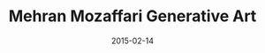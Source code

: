 ---
title: Mehran Mozaffari Generative Art
date: 2015-02-14
layout: Artwork
gridtype: 1
videofile: 
artworks:
- image: ../../assets/s_004/a01.jpg
- image: ../../assets/s_004/a02.jpg
- image: ../../assets/s_004/a03.jpg
- image: ../../assets/s_004/a04.jpg
- image: ../../assets/s_004/a05.jpg                
caption: 
  line1: UNTITLED, 2014
  line2: Custom software (color, sound), computer, handwritten letters in Persian Nastaliq style, calligraphy
  line3: Dimensions variable, landscape orientation, square
  line4: 
  credit: 
featuredArtwork: ../assets/s_004/a01.png
thumbnail:
  image: ../assets/s_004/t.jpg 
  caption: Artwork1 caption!
---